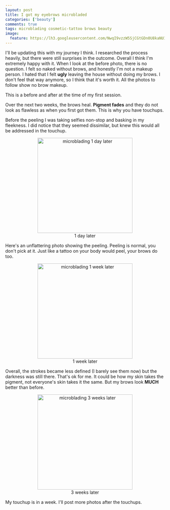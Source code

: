 ```yaml
---
layout: post
title: I got my eyebrows microbladed
categories: ['beauty']
comments: true
tags: microblading cosmetic-tattoo brows beauty
image:
  feature: https://lh3.googleusercontent.com/NwqI9vzzW5SjCGtGDn0U8kaNU1-ruTcWrWqjreTWO6sR0dyKfLFinN2Ti5Au1gJCPw-veinUP-kp2_IkvZzYWKz-D8Cr9hhpK-aDvRgLwMYqUqRTdiacI9UC5rT07QE87V9-h6EqQ8KwIG9IqL4Kdu2cOhpwmgEmjpRPBInltY8nRallwC6Of7DKGb2Rfoi0hn_l11aFJJ370TcbmNZBLMglt1f1CKj7oJE6d5HIpjLE98RGy9LMN5vHZjtqdWF4FAkOg8mrAHYkRlHFKTxOqwpuxGl0Sb16e2gY7YRArKqS1nAFSb043pWXwL453pnPu99-RskfwPHmvD3Waa2erIpTxvYqiTqbxHI7RycCgo_xzUrsX7eyDu9QA2rveEHkZ9ykRVa_SdCcoKw4TvREXrmSfLsEzeS1k3tIxzXwjZi0LqyKfYGHS9nzTPC3sRuFyUtVobzjF_-1ZlJFDOUshJHV4rry0Od4pO0w8kMRgIpwalCLoklAdciwIHfCC1G1hO9jV2-slxq9fAT8HiVmrPnB3UcoMK9Qeby86ToOIlyjrzh87aIUkik5Ek1VmaJWFt_a0YLjxuhsUcBprOQncQ0D-CBfngc0vTtdA0cEiSaB_U52J_zD=s843-no
---
```


I'll be updating this with my journey I think. I researched the process heavily, but there were still surprises in the outcome.
Overall I think I'm extremely happy with it. When I look at the before photo, there is no question. I felt so naked without
brows, and honestly I'm not a makeup person. I hated that I felt **ugly** leaving the house without doing my brows. I don't
feel that way anymore, so I think that it's worth it. All the photos to follow show no brow makeup.

This is a before and after at the time of my first session.
<!--more-->
Over the next two weeks, the brows heal. **Pigment fades** and they do not look as flawless as when you first got them.
This is why you have touchups. 

Before the peeling I was taking selfies non-stop and basking in my fleekness. I did notice that they seemed dissimilar, but knew this would all be addressed in the touchup. 

<center><figure>
  <img alt="microblading 1 day later" src="https://lh3.googleusercontent.com/e4E4DNvaEIpgZm_VODKQUUdTAFaT1avEfyPc8n2QbeuO6Id6NqSwU7vy7kUVDoMD3tiLIvWiM41NyhL1B6waQWgAW9SfqJJ4XAgM09hDpwW7a_0G1kmaMCYFWVIlfsXG9nn7i0Sjmxvq8KQwgQK04Pv6pKn31LbdTeRA8SL5hchiurAROhnyQQQ6eF-_EnsbAgUHOL9LZIPFbEWXjuiPM1SJbmfnqvH9UKGXif-ZPdrxrOXZYWQtG23e-g5raaDaxXIEA6JEvPjapGQXumYh1iEgWsAeZqKQQpoWE-ic8IYW6JbJJvigAD7ty4LdSaJG9cwuXEMpJQ5_yRjGBqxuVFABywn7OqNI4dc9QQEuDUV3bTwVnsIKDUVHENWWY5VWE0Yo8xt2hfvJ3AlXWf_11HL9Y_62K-im9X2y0AmJYFYrTiep8xBWC-EF_0i1btAt_O34106wrUsMwVZYQ_ac_RNxBIzr2MYefAB3yu64NZCFrG1zdLhaoyeCi8F7gM4VlNBG0KSBfRO3y4DKfcluJ7HX4_fhAhy6rzSTSE4xsO7F7yA-wwQ_siSyvmQocrDxIeHOV3X2DlhD5vEbfojrRO9nXgwd5yyA8ojRCYDVpyMNyKD3=w826-h1466-no" width="300">
  <figcaption>1 day later</figcaption>
</figure>
</center>

Here's an unflattering photo showing the peeling. Peeling is normal, you don't pick at it. Just like a tattoo on your body would peel, your brows do too.

<center>
<figure>
  <img alt="microblading 1 week later" src="https://lh3.googleusercontent.com/3tzlRVjDxHYPvTl2pL8XQmTY-PF7sZUY95bkuWeUm5rDSrNkj9uBR7639TevggzWwWdUpBe8v6y5scDRYrHfzqGu3dThY-QGDAp5A5tkJgUKs5DK9yBu3trxqR3nmnP5c4CFt-ScgVQGCzo7fsXHqjcGhRSnwuzFDtiRp3hF9EVruEPp2CycCKeO_V57vl8-pGHL7Q1dpU8lMshhW8FKPcqB3AHbRXZOLSw2V8dx1M0qS7sT6KgU58qA7aQ3ZBMxQkuSeTOdrNHxx2TI8D9bTeNS-rRlOqltVVfGBv5gpirb8cll1GD5iyw2eDiIkmLugatHO4dWJ27B-swXxRfq246ucMnLuJqFMpfmsK4bYJph5xg3K1M3AJ8X0BpCJZ24akm4iRwuJ15ne6NUbiXqBhCGyar5S1lFMPHb1D8KLic0XCz4hgsDcJX_wDXTRu7WZ7Vf9HGn4jE577nHCBvIS3_d57xt-DF4VJMYBMghPo3P5A-rEk_0-pm320SoEuhHAMQxUDsevy3EDHqWq-aHzGZPeD6MqSRb6crdNcDRgRXgxt25I3mLhZeICTslz330pmU8OltyB1fHYaAvhTgAR7VhH0n6KmMlMnNI-YWIY9zX3qGb=w1952-h1466-no" width="300">
  <figcaption>1 week later</figcaption>
</figure>
</center>

Overall, the strokes became less defined (I barely see them now) but the darkness was still there. That's ok for me.
It could be how my skin takes the pigment, not everyone's skin takes it the same. But my brows look **MUCH** better than
before.

<center>
<figure>
  <img alt="microblading 3 weeks later" src="https://lh3.googleusercontent.com/0oa5NC7Mk9C9_d59LCgSRhgIawd6rgWG2ENCvOGM88mcZfc9_RNbcb1rJDDA2iXQDH-gjFWJe3RV0GYsuaUYsGPpKHTceXZ8wMo3avfMt8DLBMkl9gz-AE4SJ5HpHTmohyEi7sKer8khOM9z45emsENob-imiaSJdj5fH-bSBpItRWx8xb-QPNz_DPOFb58j6KDZwHrlC8fcchqIKSEPTzwZT6X5c17ym3Ajzfd29qhzxoXdKe8hxPdamqDrOzYqR3YdLXyh-nneyeHmZhjdBsx3KNsXbKwcmVQ95NlFemJVpGVQJl2LXH-U_AmUITy8QWXGZ1SqaniAXSH_m3jW_4SACIqlvaNYM2w_HS9E4K-0pTQQpmUWMxC8qw-wXidhq2SJn40KlP9pJzSWxHtYlmEe2-lROwAU6w8zqn9lHBk6DuIRqhw1Z_0kjLVTBZYqjM9-TNbTwLVzgrAsSdYpnC5Ivu9QYqG3COCT7SnnLGItNuTQpC_F9XEYZdXnGnbK-CJUfM-JlSCnMvXRb0u4obLYJuR5BqIV0DKG4LvuCppCsrEJZji5Uv_zcnZ2bUFmTqnS3Z7jhVImpgB0lyU-a2t9n8I609ZInwe9B7JpL75W0ZjS7qpW=w824-h1462-no" width="300">
  <figcaption>3 weeks later</figcaption>
</figure>
</center>

My touchup is in a week. I'll post more photos after the touchups. 